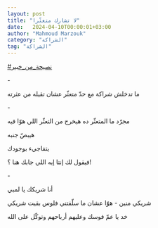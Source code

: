 ```yaml
---
layout: post
title: "لا تشارك متعثّرا"
date:   2024-04-10T00:00:01+03:00
author: "Mahmoud Marzouk"
category: "الشراكة"
tag: "الشراكة"
---
```



[<u>\#نصيحة\_من\_خبير</u>](https://www.facebook.com/hashtag/%D9%86%D8%B5%D9%8A%D8%AD%D8%A9_%D9%85%D9%86_%D8%AE%D8%A8%D9%8A%D8%B1?__eep__=6&__cft__%5b0%5d=AZW7lwVF8W3DUMph2SZslCpzviRMIyvMuxJdv-Y_5LFRIiLBlKX7hqRqKxADbA61YO9DXi_po_Ezr7gznMmFfCdmYN3ZSWBmM-t0oGbxOTI7TLLPKxoT5ekLxHfiphKYjyuNx-Pfefyzc7x4GDiQ1XS7PcUXQgdEBnlX1zU1TmnUgA&__tn__=*NK-R)

\-

ما تدخلش شراكة مع حدّ متعثّر عشان تقيله من عثرته

\-

مجرّد ما المتعثّر ده هيخرج من التعثّر اللي هوّا فيه

هيبصّ جنبه

يتفاجيء بوجودك

فيقول لك إنتا إيه اللي جابك هنا ؟!

\-

أنا شريكك يا لمبي

شريكي منين - هوّا عشان ما سلّفتني فلوس بقيت شريكي

خد يا عمّ فوسك وعليهم أرباحهم وتوكّل على الله
